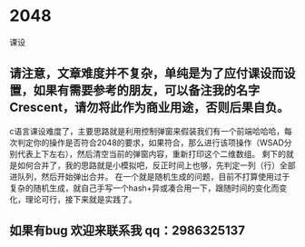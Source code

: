 # 2048
课设
## 请注意，文章难度并不复杂，单纯是为了应付课设而设置，如果有需要参考的朋友，可以备注我的名字Crescent，请勿将此作为商业用途，否则后果自负。

 c语言课设难度了，主要思路就是利用控制弹窗来假装我们有一个前端哈哈哈，每次判定你的操作是否符合2048的要求，如果符合，那么进行该项操作（WSAD分别代表上下左右），然后清空当前的弹窗内容，重新打印这个二维数组。
 剩下的就是如何合并了，我的思路就是小模拟吧，反正时间上也够，先判定一列（行）全部进队列，然后开始弹出合并。
 在一个就是随机生成的问题，目前不打算使用过于复杂的随机生成，就自己手写一个hash+异或凑合用一下，跟随时间的变化而变化，理论可行，接下来就是实践了。

## 如果有bug 欢迎来联系我 qq：2986325137
